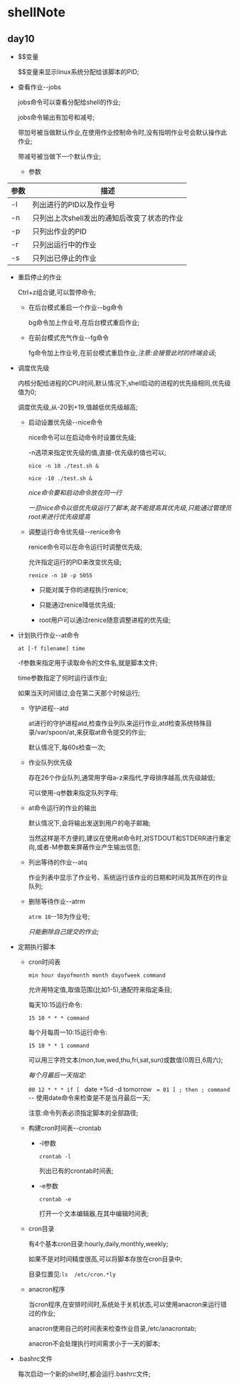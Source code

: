 # shellNote

## day10

* \$\$变量

	\$\$变量来显示linux系统分配给该脚本的PID;

* 查看作业--jobs

	jobs命令可以查看分配给shell的作业;

	jobs命令输出有加号和减号;

	带加号被当做默认作业,在使用作业控制命令时,没有指明作业号会默认操作此作业;

	带减号被当做下一个默认作业;

	* 参数

| 参数 | 描述 |
| ---- | ---- |
| -l | 列出进行的PID以及作业号 |
| -n | 只列出上次shell发出的通知后改变了状态的作业 |
| -p | 只列出作业的PID |
| -r | 只列出运行中的作业 |
| -s | 只列出已停止的作业 |

* 重启停止的作业

	Ctrl+z组合键,可以暂停命令;

	* 在后台模式重启一个作业--bg命令

		bg命令加上作业号,在后台模式重启作业;

	* 在前台模式充气作业--fg命令

		fg命令加上作业号,在前台模式重启作业,*注意:会接管此时的终端会话*;

* 调度优先级

	内核分配给进程的CPU时间,默认情况下,shell启动的进程的优先级相同,优先级值为0;

	调度优先级,从-20到+19,值越低优先级越高;

	* 启动设置优先级--nice命令

		nice命令可以在启动命令时设置优先级;

		-n选项来指定优先级的值,直接-优先级的值也可以;

		`nice -n 10 ./test.sh &`
		
		`nice -10 ./test.sh &`

		*nice命令要和启动命令放在同一行* 

		*一旦nice命令以低优先级运行了脚本,就不能提高其优先级,只能通过管理员root来进行优先级提高*
	
	* 调整运行命令优先级--renice命令

		renice命令可以在命令运行时调整优先级;

		允许指定运行的PID来改变优先级;

		`renice -n 10 -p 5055`

		* 只能对属于你的进程执行renice;

		* 只能通过renice降低优先级;

		* root用户可以通过renice随意调整进程的优先级;

* 计划执行作业--at命令

	`at [-f filename] time`

	-f参数来指定用于读取命令的文件名,就是脚本文件;

	time参数指定了何时运行该作业;

	如果当天时间错过,会在第二天那个时候运行;

	* 守护进程--atd
		
		at进行的守护进程atd,检查作业列队来运行作业,atd检查系统特殊目录/var/spoon/at,来获取at命令提交的作业;

		默认情况下,每60s检查一次;

	* 作业队列优先级

		存在26个作业队列,通常用字母a-z来指代,字母排序越高,优先级越低;

		可以使用-q参数来指定队列字母;

	* at命令运行的作业的输出

		默认情况下,会将输出发送到用户的电子邮箱;

		当然这样是不方便的,建议在使用at命令时,对STDOUT和STDERR进行重定向,或者-M参数来屏蔽作业产生输出信息;

	* 列出等待的作业--atq

		作业列表中显示了作业号、系统运行该作业的日期和时间及其所在的作业队列;

	* 删除等待作业--atrm

		`atrm 18`--18为作业号;

		*只能删除自己提交的作业;*

* 定期执行脚本

	* cron时间表

		`min hour dayofmonth month dayofweek command`

		允许用特定值,取值范围(比如1-5),通配符来指定条目;

		每天10:15运行命令:

		`15 10 * * * command`

		每个月每周一10:15运行命令:

		`15 10 * * 1 command`

		可以用三字符文本(mon,tue,wed,thu,fri,sat,sun)或数值(0周日,6周六);

		*每个月最后一天指定:*

		`00 12 * * * if [ ` date +%d -d tomorrow ` = 01 ] ; then ; command` -- 使用date命令来检查是不是当月最后一天;

		注意:命令列表必须指定脚本的全部路径;

	* 构建cron时间表--crontab

		* -l参数

			`crontab -l`

			列出已有的crontab时间表;

		* -e参数

			`crontab -e`

			打开一个文本编辑器,在其中编辑时间表;

	* cron目录

		有4个基本cron目录:hourly,daily,monthly,weekly;

		如果不是对时间精度很高,可以将脚本存放在cron目录中;

		目录位置见:`ls  /etc/cron.*ly`

	* anacron程序

		当cron程序,在安排时间时,系统处于关机状态,可以使用anacron来运行错过的作业;

		anacron使用自己的时间表来检查作业目录,/etc/anacrontab;

		anacron不会处理执行时间需求小于一天的脚本;

* .bashrc文件

	每次启动一个新的shell时,都会运行.bashrc文件;

		
